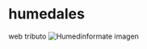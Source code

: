 # humedales
web tributo
![Humedinformate imagen](https://user-images.githubusercontent.com/116750999/212442132-f71265a4-f83d-493a-a829-b28cf352f06f.PNG)
